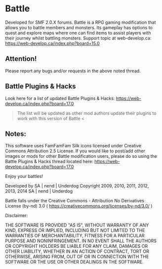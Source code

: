 Battle
======
Developed for SMF 2.0.X forums.
Battle is a RPG gaming modification that allows you to battle members and monsters.
Its gameplay has options to quest and explore maps where one can find items to assist players with their journey whilst battling monsters.
Support topic at web-develop.ca: https://web-develop.ca/index.php?board=15.0

Attention!
----------
Please report any bugs and/or requests in the above noted thread.

Battle Plugins & Hacks
----------------------
Look here for a list of updated Battle Plugins & Hacks: https://web-develop.ca/index.php?board=17.0
> The list will be updated as other mod authors update their plugins to work with this version of Battle <

Notes:
------
This software uses FamFamFam Silk icons licensed under Creative Commons Attribution 2.5 License.
If you would like to post/add other images or mods for other Battle modification users,
please do so using the Battle Plugins & Hacks thread located here: https://web-develop.ca/index.php?board=17.0

Enjoy your battles!

Developed by SA | nend | Underdog
Copyright 2009, 2010, 2011, 2012, 2013, 2014 SA | nend | Underdog

Battle falls under the Creative Commons - Attribution No Derivatives License (by-nd) 3.0
( https://creativecommons.org/licenses/by-nd/3.0/ )

Disclaimer:

THE SOFTWARE IS PROVIDED "AS IS", WITHOUT WARRANTY OF ANY KIND, EXPRESS OR IMPLIED, INCLUDING BUT NOT LIMITED TO THE WARRANTIES OF MERCHANTABILITY,
FITNESS FOR A PARTICULAR PURPOSE AND NONINFRINGEMENT. IN NO EVENT SHALL THE AUTHORS OR COPYRIGHT HOLDERS BE LIABLE FOR ANY CLAIM, DAMAGES OR OTHER LIABILITY,
WHETHER IN AN ACTION OF CONTRACT, TORT OR OTHERWISE, ARISING FROM, OUT OF OR IN CONNECTION WITH THE SOFTWARE OR THE USE OR OTHER DEALINGS IN THE SOFTWARE.
